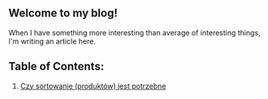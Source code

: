 ## Welcome to my blog!

When I have something more interesting than average of interesting things, I'm writing an article here.


## Table of Contents:

1. [Czy sortowanie (produktów) jest potrzebne](./sortowanie.md)

